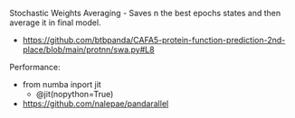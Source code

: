  Stochastic Weights Averaging -  Saves n the best epochs states and then average it in final model.
- https://github.com/btbpanda/CAFA5-protein-function-prediction-2nd-place/blob/main/protnn/swa.py#L8

Performance:
- from numba inport jit
	- @jit(nopython=True)
- https://github.com/nalepae/pandarallel